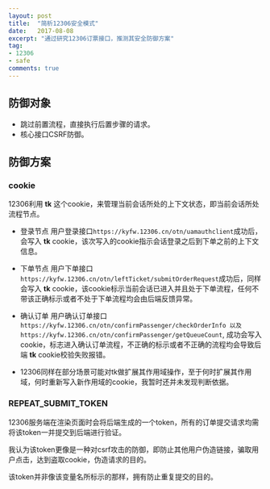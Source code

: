 ```yaml
---
layout: post
title:  "简析12306安全模式"
date:   2017-08-08
excerpt: "通过研究12306订票接口，推测其安全防御方案"
tag:
- 12306
- safe
comments: true
---
```


## 防御对象
* 跳过前置流程，直接执行后置步骤的请求。
* 核心接口CSRF防御。

## 防御方案

### cookie

12306利用 **tk** 这个cookie，来管理当前会话所处的上下文状态，即当前会话所处流程节点。

* 登录节点
用户登录接口```https://kyfw.12306.cn/otn/uamauthclient```成功后，会写入 **tk** cookie，该次写入的cookie指示会话登录之后到下单之前的上下文信息。

* 下单节点
用户下单接口```https://kyfw.12306.cn/otn/leftTicket/submitOrderRequest```成功后，同样会写入 **tk** cookie，该cookie标示当前会话已进入并且处于下单流程，任何不带该正确标示或者不处于下单流程均会由后端反馈异常。

* 确认订单
用户确认订单接口```https://kyfw.12306.cn/otn/confirmPassenger/checkOrderInfo 以及 https://kyfw.12306.cn/otn/confirmPassenger/getQueueCount```, 成功会写入cookie，标志进入确认订单流程，不正确的标示或者不正确的流程均会导致后端 **tk** cookie校验失败报错。

* 12306同样在部分场景可能对tk做扩展其作用域操作，至于何时扩展其作用域，何时重新写入新作用域的cookie，我暂时还并未发现判断依据。

### REPEAT_SUBMIT_TOKEN

12306服务端在渲染页面时会将后端生成的一个token，所有的订单提交请求均需将该token一并提交到后端进行验证。

我认为该token更像是一种对csrf攻击的防御，即防止其他用户伪造链接，骗取用户点击，达到盗取cookie，伪造请求的目的。

该token并非像该变量名所标示的那样，拥有防止重复提交的目的。


